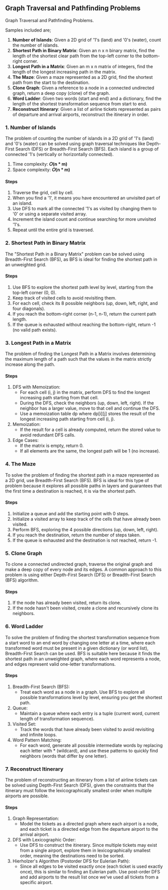## Graph Traversal and Pathfinding Problems
Graph Traversal and Pathfinding Problems.

Samples included are;
1. <b>Number of Islands</b>: Given a 2D grid of '1's (land) and '0's (water), count the number of islands.
2. <b>Shortest Path in Binary Matrix</b>: Given an n x n binary matrix, find the length of the shortest clear path from the top-left corner to the bottom-right corner.
3. <b>Longest Path in a Matrix</b>: Given an m x n matrix of integers, find the length of the longest increasing path in the matrix.
4. <b>The Maze</b>: Given a maze represented as a 2D grid, find the shortest path from the start to the destination.
5. <b>Clone Graph</b>: Given a reference to a node in a connected undirected graph, return a deep copy (clone) of the graph.
6. <b>Word Ladder</b>: Given two words (start and end) and a dictionary, find the length of the shortest transformation sequence from start to end.
7. <b>Reconstruct Itinerary</b>: Given a list of airline tickets represented as pairs of departure and arrival airports, reconstruct the itinerary in order.


### 1. Number of Islands
The problem of counting the number of islands in a 2D grid of '1's (land) and '0's (water) can be solved using graph traversal techniques like Depth-First Search (DFS) or Breadth-First Search (BFS). Each island is a group of connected '1's (vertically or horizontally connected).

1. Time complexity: <b>𝑂(n * m)</b>
2. Space complexity: <b>𝑂(n * m)</b>

#### Steps
1. Traverse the grid, cell by cell.
2. When you find a '1', it means you have encountered an unvisited part of an island.
3. Use DFS to mark all the connected '1's as visited by changing them to '0' or using a separate visited array.
4. Increment the island count and continue searching for more unvisited '1's.
5. Repeat until the entire grid is traversed.

### 2. Shortest Path in Binary Matrix
The "Shortest Path in a Binary Matrix" problem can be solved using Breadth-First Search (BFS), as BFS is ideal for finding the shortest path in an unweighted grid.

#### Steps
1. Use BFS to explore the shortest path level by level, starting from the top-left corner (0, 0).
2. Keep track of visited cells to avoid revisiting them.
3. For each cell, check its 8 possible neighbors (up, down, left, right, and four diagonals).
4. If you reach the bottom-right corner (n-1, n-1), return the current path length.
5. If the queue is exhausted without reaching the bottom-right, return -1 (no valid path exists).

### 3. Longest Path in a Matrix
The problem of finding the Longest Path in a Matrix involves determining the maximum length of a path such that the values in the matrix strictly increase along the path.

#### Steps
1. DFS with Memoization:
    - For each cell (i, j) in the matrix, perform DFS to find the longest increasing path starting from that cell.
    - During the DFS, check the neighbors (up, down, left, right). If the neighbor has a larger value, move to that cell and continue the DFS.
    - Use a memoization table dp where dp[i][j] stores the result of the longest increasing path starting from cell (i, j).
2. Memoization:
    - If the result for a cell is already computed, return the stored value to avoid redundant DFS calls.
3. Edge Cases:
    - If the matrix is empty, return 0.
    - If all elements are the same, the longest path will be 1 (no increase).

### 4. The Maze
To solve the problem of finding the shortest path in a maze represented as a 2D grid, use Breadth-First Search (BFS). BFS is ideal for this type of problem because it explores all possible paths in layers and guarantees that the first time a destination is reached, it is via the shortest path.

#### Steps
1. Initialize a queue and add the starting point with 0 steps.
2. Initialize a visited array to keep track of the cells that have already been visited.
3. Perform BFS, exploring the 4 possible directions (up, down, left, right).
4. If you reach the destination, return the number of steps taken.
5. If the queue is exhausted and the destination is not reached, return -1.

### 5. Clone Graph
To clone a connected undirected graph, traverse the original graph and make a deep copy of every node and its edges. A common approach to this problem is using either Depth-First Search (DFS) or Breadth-First Search (BFS) algorithm.

#### Steps
1. If the node has already been visited, return its clone.
2. If the node hasn't been visited, create a clone and recursively clone its neighbors.

### 6. Word Ladder
To solve the problem of finding the shortest transformation sequence from a start word to an end word by changing one letter at a time, where each transformed word must be present in a given dictionary (or word list), Breadth-First Search can be used. BFS is suitable here because it finds the shortest path in an unweighted graph, where each word represents a node, and edges represent valid one-letter transformations.

#### Steps
1. Breadth-First Search (BFS):
    - Treat each word as a node in a graph. Use BFS to explore all possible transformations level by level, ensuring you get the shortest path.
2. Queue:
    - Maintain a queue where each entry is a tuple (current word, current length of transformation sequence).
3. Visited Set:
    - Track the words that have already been visited to avoid revisiting and infinite loops.
4. Word Pattern Matching:
    - For each word, generate all possible intermediate words by replacing each letter with * (wildcard), and use these patterns to quickly find neighbors (words that differ by one letter).

### 7. Reconstruct Itinerary
The problem of reconstructing an itinerary from a list of airline tickets can be solved using Depth-First Search (DFS), given the constraints that the itinerary must follow the lexicographically smallest order when multiple airports are possible.

#### Steps
1. Graph Representation:
    - Model the tickets as a directed graph where each airport is a node, and each ticket is a directed edge from the departure airport to the arrival airport.
2. DFS with Lexicographic Order:
    - Use DFS to construct the itinerary. Since multiple tickets may exist from a single airport, explore them in lexicographically smallest order, meaning the destinations need to be sorted.
3. Hierholzer's Algorithm (Postorder DFS for Eulerian Path):
    - Since all edges to be visited exactly once (each ticket is used exactly once), this is similar to finding an Eulerian path. Use post-order DFS and add airports to the result list once we've used all tickets from a specific airport.